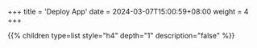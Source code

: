 +++
title = 'Deploy App'
date = 2024-03-07T15:00:59+08:00
weight = 4
+++


{{% children type=list style="h4" depth="1" description="false" %}}